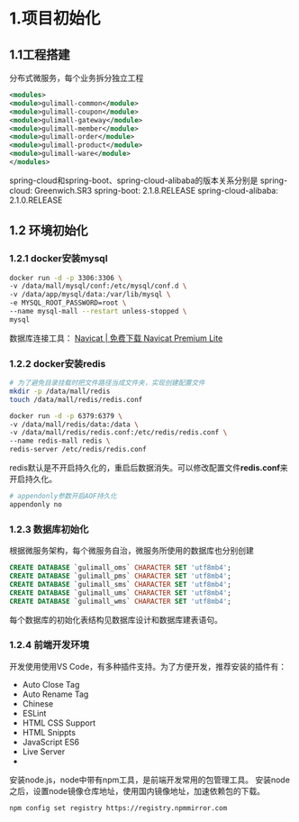 # 1.项目初始化
## 1.1工程搭建
分布式微服务，每个业务拆分独立工程
```xml
<modules>  
<module>gulimall-common</module>  
<module>gulimall-coupon</module>  
<module>gulimall-gateway</module>  
<module>gulimall-member</module>  
<module>gulimall-order</module>  
<module>gulimall-product</module>  
<module>gulimall-ware</module>  
</modules>
```
spring-cloud和spring-boot、spring-cloud-alibaba的版本关系分别是
spring-cloud: Greenwich.SR3
spring-boot: 2.1.8.RELEASE
spring-cloud-alibaba: 2.1.0.RELEASE
## 1.2 环境初始化
### 1.2.1 docker安装mysql
```bash
docker run -d -p 3306:3306 \
-v /data/mall/mysql/conf:/etc/mysql/conf.d \
-v /data/app/mysql/data:/var/lib/mysql \
-e MYSQL_ROOT_PASSWORD=root \
--name mysql-mall --restart unless-stopped \
mysql
```
数据库连接工具： [Navicat | 免费下载 Navicat Premium Lite](https://www.navicat.com.cn/download/navicat-premium-lite)

### 1.2.2 docker安装redis
```bash
# 为了避免目录挂载时把文件路径当成文件夹，实现创建配置文件
mkdir -p /data/mall/redis
touch /data/mall/redis/redis.conf
```

```bash
docker run -d -p 6379:6379 \
-v /data/mall/redis/data:/data \
-v /data/mall/redis/redis.conf:/etc/redis/redis.conf \
--name redis-mall redis \
redis-server /etc/redis/redis.conf
```
redis默认是不开启持久化的，重启后数据消失。可以修改配置文件**redis.conf**来开启持久化。
```bash
# appendonly参数开启AOF持久化
appendonly no
```

### 1.2.3 数据库初始化
根据微服务架构，每个微服务自治，微服务所使用的数据库也分别创建
```sql
CREATE DATABASE `gulimall_oms` CHARACTER SET 'utf8mb4';
CREATE DATABASE `gulimall_pms` CHARACTER SET 'utf8mb4';
CREATE DATABASE `gulimall_sms` CHARACTER SET 'utf8mb4';
CREATE DATABASE `gulimall_ums` CHARACTER SET 'utf8mb4';
CREATE DATABASE `gulimall_wms` CHARACTER SET 'utf8mb4';
```

每个数据库的初始化表结构见数据库设计和数据库建表语句。

### 1.2.4 前端开发环境
开发使用使用VS Code，有多种插件支持。为了方便开发，推荐安装的插件有：
- Auto Close Tag
- Auto Rename Tag
- Chinese
- ESLint
- HTML CSS Support
- HTML Snippts
- JavaScript ES6
- Live Server
- 

安装node.js，node中带有npm工具，是前端开发常用的包管理工具。
安装node之后，设置node镜像仓库地址，使用国内镜像地址，加速依赖包的下载。
```bash
npm config set registry https://registry.npmmirror.com
```